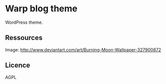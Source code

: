 Warp blog theme
===============

WordPress theme.

Ressources
----------
Image: http://www.deviantart.com/art/Burning-Moon-Wallpaper-327900872

Licence
-------

AGPL